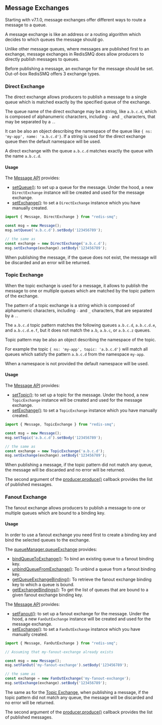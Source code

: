 ## Message Exchanges

Starting with v7.1.0, message exchanges offer different ways to route a message to a queue.

A message exchange is like an address or a routing algorithm which decides to which queues the message should go.

Unlike other message queues, where messages are published first to an exchange, message exchanges in RedisSMQ does 
allow producers to directly publish messages to queues. 

Before publishing a message, an exchange for the message should be set. Out-of-box RedisSMQ offers 3 exchange types.

### Direct Exchange

The direct exchange allows producers to publish a message to a single queue which is matched exactly by the specified queue of the exchange.

The queue name of the direct exchange may be a string, like `a.b.c.d`, which is composed of alphanumeric characters, including `-` and `_` characters, that may be separated by a `.`. 

It can be also an object describing the namespace of the queue like `{ ns: 'my-app', name: 'a.b.c.d'}`. If a string is used for the direct exchange queue then the default namespace will be used.

A direct exchange with the queue `a.b.c.d` matches exactly the queue with the name `a.b.c.d`.

#### Usage

The [Message API](/docs/api/message.md) provides:

- [setQueue()](/docs/api/message.md#messageprototypesetqueue): to set up a queue for the message. Under the hood, a new `DirectExchange` instance will be created and used for the message exchange.
- [setExchange()](/docs/api/message.md#messageprototypesetexchange): to set a `DirectExchange` instance which you have manually created.

```typescript
import { Message, DirectExchange } from "redis-smq";

const msg = new Message();
msg.setQueue('a.b.c.d').setBody('123456789');

// the same as
const exchange = new DirectExchange('a.b.c.d');
msg.setExchange(exchange).setBody('123456789');
```

When publishing the message, if the queue does not exist, the message will be discarded and an error will be returned.

### Topic Exchange

When the topic exchange is used for a message, it allows to publish the message to one or multiple queues which are matched by the topic pattern of the exchange.

The pattern of a topic exchange is a string which is composed of alphanumeric characters, including `-` and `_` characters, that are separated by a `.`.

The `a.b.c.d` topic pattern matches the following queues `a.b.c.d`, `a.b.c.d.e`, and `a.b.c.d.e.f`, but it does not match the `a.b`, `a.b.c`, or `a.b.c.z` queues.

Topic pattern may be also an object describing the namespace of the topic. 

For example the topic `{ ns: 'my-app', topic: 'a.b.c.d'}` will match all queues which satisfy the pattern `a.b.c.d` from the namespace `my-app`.

When a namespace is not provided the default namespace will be used.

#### Usage

The [Message API](/docs/api/message.md) provides:

- [setTopic()](/docs/api/message.md#messageprototypesettopic): to set up a topic for the message. Under the hood, a new `TopicExchange` instance will be created and used for the message exchange.
- [setExchange()](/docs/api/message.md#messageprototypesetexchange): to set a `TopicExchange` instance which you have manually created.

```typescript
import { Message, TopicExchange } from "redis-smq";

const msg = new Message();
msg.setTopic('a.b.c.d').setBody('123456789');

// the same as
const exchange = new TopicExchange('a.b.c.d');
msg.setExchange(exchange).setBody('123456789');
```

When publishing a message, if the topic pattern did not match any queue, the message will be discarded and no error will be returned.

The second argument of the [producer.produce()](/docs/api/producer.md#producerprototypeproduce) callback provides the list of published messages. 

### Fanout Exchange

The fanout exchange allows producers to publish a message to one or multiple queues which are bound to a binding key.

#### Usage

In order to use a fanout exchange you need first to create a binding key and bind the selected queues to the exchange.

The [queueManager.queueExchange](/docs/api/queue-manager.md#queuemanagerprototypequeueexchange) provides:

- [bindQueueToExchange()](/docs/api/queue-manager.md#queuemanagerprototypebindqueuetoexchange): To bind an existing queue to a fanout binding key.
- [unbindQueueFromExchange()](/docs/api/queue-manager.md#queuemanagerprototypeunbindqueuefromexchange): To unbind a queue from a fanout binding key.
- [getQueueExchangeBinding()](/docs/api/queue-manager.md#queuemanagerprototypegetqueueexchangebinding): To retrieve the fanout exchange binding key to which a queue is bound.
- [getExchangeBindings()](/docs/api/queue-manager.md#queuemanagerprototypegetexchangebindings): To get the list of queues that are bound to a given fanout exchange binding key. 

The [Message API](/docs/api/message.md) provides:

- [setFanout()](/docs/api/message.md#messageprototypesetfanout): to set up a fanout exchange for the message. Under the hood, a new `FanOutExchange` instance will be created and used for the message exchange.
- [setExchange()](/docs/api/message.md#messageprototypesetexchange): to set a `FanOutExchange` instance which you have manually created.

```typescript
import { Message, FanOutExchange } from "redis-smq";

// Assuming that my-fanout-exchange already exists

const msg = new Message();
msg.setFanOut('my-fanout-exchange').setBody('123456789');

// the same as
const exchange = new FanOutExchange('my-fanout-exchange');
msg.setExchange(exchange).setBody('123456789');
```

The same as for the [Topic Exchange](#topic-exchange), when publishing a message, if the topic pattern did not match any queue, the message will be discarded and no error will be returned.

The second argument of the [producer.produce()](/docs/api/producer.md#producerprototypeproduce) callback provides the list of published messages. 
